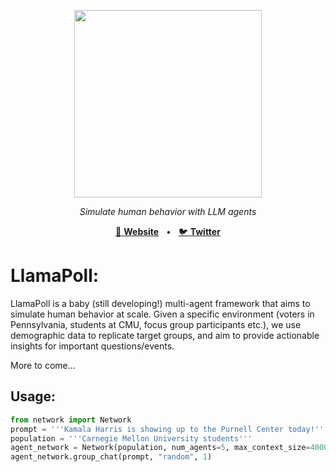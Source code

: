 <p align="center">
  <img src="https://github.com/user-attachments/assets/99dbbe95-a2df-48ff-bd48-124cc1e51c6a" width="300">
</p>

<p align="center">
  <em>Simulate human behavior with LLM agents</em>
</p>
<p align="center">
<a href="website_placeholder">🔗 <b>Website</b></a>
<span>&nbsp;&nbsp;•&nbsp;&nbsp;</span>
<a href="https://x.com/CerebrasSystems/status/1838684550282559545">🐦 <b>Twitter</b></a>

# LlamaPoll: 

LlamaPoll is a baby (still developing!) multi-agent framework that aims to simulate human behavior at scale. Given a specific environment (voters in Pennsylvania, students at CMU, focus group participants etc.), we use demographic data to replicate target groups, and aim to provide actionable insights for important questions/events. 

More to come...

## Usage: 
```python 
from network import Network
prompt = '''Kamala Harris is showing up to the Purnell Center today!'''
population = '''Carnegie Mellon University students'''
agent_network = Network(population, num_agents=5, max_context_size=4000)
agent_network.group_chat(prompt, "random", 1)
```
